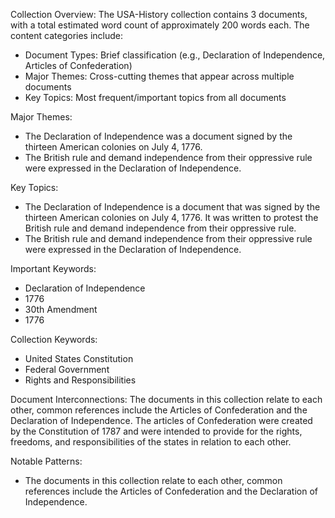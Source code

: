 Collection Overview:
The USA-History collection contains 3 documents, with a total estimated word count of approximately 200 words each. The content categories include:

* Document Types: Brief classification (e.g., Declaration of Independence, Articles of Confederation)
* Major Themes: Cross-cutting themes that appear across multiple documents
* Key Topics: Most frequent/important topics from all documents

Major Themes:
- The Declaration of Independence was a document signed by the thirteen American colonies on July 4, 1776.
- The British rule and demand independence from their oppressive rule were expressed in the Declaration of Independence.

Key Topics:
* The Declaration of Independence is a document that was signed by the thirteen American colonies on July 4, 1776. It was written to protest the British rule and demand independence from their oppressive rule.
* The British rule and demand independence from their oppressive rule were expressed in the Declaration of Independence.

Important Keywords:
* Declaration of Independence
* 1776
* 30th Amendment
* 1776

Collection Keywords:
- United States Constitution
- Federal Government
- Rights and Responsibilities

Document Interconnections:
The documents in this collection relate to each other, common references include the Articles of Confederation and the Declaration of Independence. The articles of Confederation were created by the Constitution of 1787 and were intended to provide for the rights, freedoms, and responsibilities of the states in relation to each other.

Notable Patterns:
- The documents in this collection relate to each other, common references include the Articles of Confederation and the Declaration of Independence.